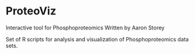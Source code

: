 # ProteoViz
Interactive tool for Phosphoproteomics
Written by Aaron Storey

Set of R scripts for analysis and visualization of Phosphoproteomics data sets. 
